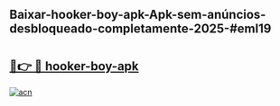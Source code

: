 ## Baixar-hooker-boy-apk-Apk-sem-anúncios-desbloqueado-completamente-2025-#eml19

# <h2><a href="https://ainizakaria.my?title=hooker-boy-apk&ref=22M">🔗👉 🔴 hooker-boy-apk</a></h2>

[![acn](https://github.com/user-attachments/assets/0f9c940e-d8b0-45ae-aac7-cd30a18b3e1c)](https://ainizakaria.my?title=hooker-boy-apk&ref=22M)

